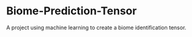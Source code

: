 # Biome-Prediction-Tensor
A project using machine learning to create a biome identification tensor.
